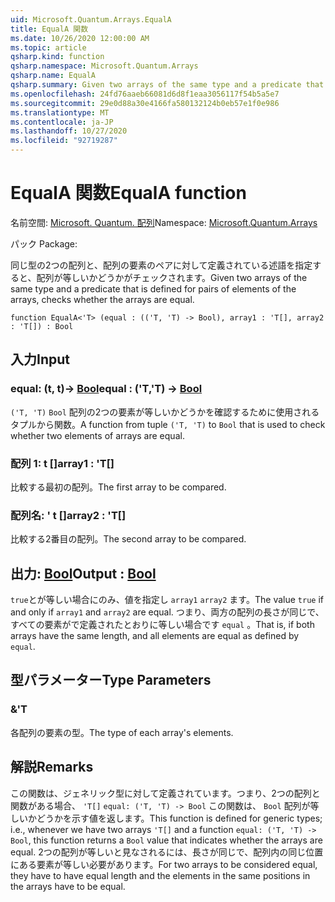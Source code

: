 ```yaml
---
uid: Microsoft.Quantum.Arrays.EqualA
title: EqualA 関数
ms.date: 10/26/2020 12:00:00 AM
ms.topic: article
qsharp.kind: function
qsharp.namespace: Microsoft.Quantum.Arrays
qsharp.name: EqualA
qsharp.summary: Given two arrays of the same type and a predicate that is defined for pairs of elements of the arrays, checks whether the arrays are equal.
ms.openlocfilehash: 24fd76aaeb66081d6d8f1eaa3056117f54b5a5e7
ms.sourcegitcommit: 29e0d88a30e4166fa580132124b0eb57e1f0e986
ms.translationtype: MT
ms.contentlocale: ja-JP
ms.lasthandoff: 10/27/2020
ms.locfileid: "92719287"
---
```

# <a name="equala-function"></a><span data-ttu-id="94d58-102">EqualA 関数</span><span class="sxs-lookup"><span data-stu-id="94d58-102">EqualA function</span></span>

<span data-ttu-id="94d58-103">名前空間: [Microsoft. Quantum. 配列](xref:Microsoft.Quantum.Arrays)</span><span class="sxs-lookup"><span data-stu-id="94d58-103">Namespace: [Microsoft.Quantum.Arrays](xref:Microsoft.Quantum.Arrays)</span></span>

<span data-ttu-id="94d58-104">パック [](https://nuget.org/packages/)</span><span class="sxs-lookup"><span data-stu-id="94d58-104">Package: [](https://nuget.org/packages/)</span></span>


<span data-ttu-id="94d58-105">同じ型の2つの配列と、配列の要素のペアに対して定義されている述語を指定すると、配列が等しいかどうかがチェックされます。</span><span class="sxs-lookup"><span data-stu-id="94d58-105">Given two arrays of the same type and a predicate that is defined for pairs of elements of the arrays, checks whether the arrays are equal.</span></span>

```qsharp
function EqualA<'T> (equal : (('T, 'T) -> Bool), array1 : 'T[], array2 : 'T[]) : Bool
```


## <a name="input"></a><span data-ttu-id="94d58-106">入力</span><span class="sxs-lookup"><span data-stu-id="94d58-106">Input</span></span>

### <a name="equal--tt---bool"></a><span data-ttu-id="94d58-107">equal: (t, t)-> [Bool](xref:microsoft.quantum.lang-ref.bool)</span><span class="sxs-lookup"><span data-stu-id="94d58-107">equal : ('T,'T) -> [Bool](xref:microsoft.quantum.lang-ref.bool)</span></span>

<span data-ttu-id="94d58-108">`('T, 'T)` `Bool` 配列の2つの要素が等しいかどうかを確認するために使用されるタプルから関数。</span><span class="sxs-lookup"><span data-stu-id="94d58-108">A function from tuple `('T, 'T)` to `Bool` that is used to check whether two elements of arrays are equal.</span></span>


### <a name="array1--t"></a><span data-ttu-id="94d58-109">配列 1: t []</span><span class="sxs-lookup"><span data-stu-id="94d58-109">array1 : 'T[]</span></span>

<span data-ttu-id="94d58-110">比較する最初の配列。</span><span class="sxs-lookup"><span data-stu-id="94d58-110">The first array to be compared.</span></span>


### <a name="array2--t"></a><span data-ttu-id="94d58-111">配列名: ' t []</span><span class="sxs-lookup"><span data-stu-id="94d58-111">array2 : 'T[]</span></span>

<span data-ttu-id="94d58-112">比較する2番目の配列。</span><span class="sxs-lookup"><span data-stu-id="94d58-112">The second array to be compared.</span></span>



## <a name="output--bool"></a><span data-ttu-id="94d58-113">出力: [Bool](xref:microsoft.quantum.lang-ref.bool)</span><span class="sxs-lookup"><span data-stu-id="94d58-113">Output : [Bool](xref:microsoft.quantum.lang-ref.bool)</span></span>

<span data-ttu-id="94d58-114">`true`とが等しい場合にのみ、値を指定し `array1` `array2` ます。</span><span class="sxs-lookup"><span data-stu-id="94d58-114">The value `true` if and only if `array1` and `array2` are equal.</span></span>
<span data-ttu-id="94d58-115">つまり、両方の配列の長さが同じで、すべての要素がで定義されたとおりに等しい場合です `equal` 。</span><span class="sxs-lookup"><span data-stu-id="94d58-115">That is, if both arrays have the same length, and all elements are equal as defined by `equal`.</span></span>

## <a name="type-parameters"></a><span data-ttu-id="94d58-116">型パラメーター</span><span class="sxs-lookup"><span data-stu-id="94d58-116">Type Parameters</span></span>

### <a name="t"></a><span data-ttu-id="94d58-117">&</span><span class="sxs-lookup"><span data-stu-id="94d58-117">'T</span></span>

<span data-ttu-id="94d58-118">各配列の要素の型。</span><span class="sxs-lookup"><span data-stu-id="94d58-118">The type of each array's elements.</span></span>

## <a name="remarks"></a><span data-ttu-id="94d58-119">解説</span><span class="sxs-lookup"><span data-stu-id="94d58-119">Remarks</span></span>

<span data-ttu-id="94d58-120">この関数は、ジェネリック型に対して定義されています。つまり、2つの配列と関数がある場合、 `'T[]` `equal: ('T, 'T) -> Bool` この関数は、 `Bool` 配列が等しいかどうかを示す値を返します。</span><span class="sxs-lookup"><span data-stu-id="94d58-120">This function is defined for generic types; i.e., whenever we have two arrays `'T[]` and a function `equal: ('T, 'T) -> Bool`, this function returns a `Bool` value that indicates whether the arrays are equal.</span></span>
<span data-ttu-id="94d58-121">2つの配列が等しいと見なされるには、長さが同じで、配列内の同じ位置にある要素が等しい必要があります。</span><span class="sxs-lookup"><span data-stu-id="94d58-121">For two arrays to be considered equal, they have to have equal length and the elements in the same positions in the arrays have to be equal.</span></span>
